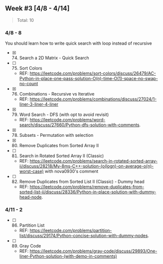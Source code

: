 ## Week #3 [4/8 - 4/14]

> Total: 10

### 4/8 - 8

You should learn how to write quick search with loop instead of recursive

* [x] 74. Search a 2D Matrix - Quick Search

* [ ] 75. Sort Colors

  * REF: https://leetcode.com/problems/sort-colors/discuss/26479/AC-Python-in-place-one-pass-solution-O(n)-time-O(1)-space-no-swap-no-count

* [x] 76. Combinations - Recursive vs Iterative

  * REF: https://leetcode.com/problems/combinations/discuss/27024/1-liner-3-liner-4-liner

* [x] 79. Word Search - DFS (with opt to avoid revisit)

  * REF: https://leetcode.com/problems/word-search/discuss/27660/Python-dfs-solution-with-comments.

* [x] 78. Subsets - Permutation with selection
* [x] 80. Remove Duplicates from Sorted Array II

* [ ] 81. Search in Rotated Sorted Array II (Classic)

  * REF: https://leetcode.com/problems/search-in-rotated-sorted-array-ii/discuss/28218/My-8ms-C++-solution-(o(logn)-on-average-o(n)-worst-case) with nova0930's comment

* [ ] 82. Remove Duplicates from Sorted List II (Classic) - Dummy head
  * REF: https://leetcode.com/problems/remove-duplicates-from-sorted-list-ii/discuss/28336/Python-in-place-solution-with-dummy-head-node.

### 4/11 - 2

* [ ] 86. Partition List

  * REF: https://leetcode.com/problems/partition-list/discuss/29174/Python-concise-solution-with-dummy-nodes.

* [ ] 89. Gray Code
  * REF: https://leetcode.com/problems/gray-code/discuss/29893/One-liner-Python-solution-(with-demo-in-comments)
